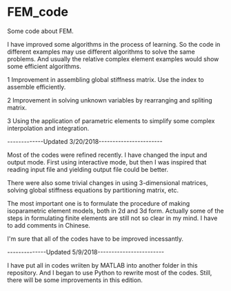 # FEM_code
Some code about FEM.

I have improved some algorithms in the process of learning. So the code in different examples may use different algorithms to solve the same problems. And usually the relative complex element examples would show some efficient algorithms.

1 Improvement in assembling global stiffness matrix. Use the index to assemble efficiently.

2 Improvement in solving unknown variables by rearranging and spliting matrix.

3 Using the application of parametric elements to simplify some complex interpolation and integration.

-------------Updated 3/20/2018-----------------------

Most of the codes were refined recently. I have changed the input and output mode. First using interactive mode, but then I was inspired that reading input file and yielding output file could be better.

There were also some trivial changes in using 3-dimensional matrices, solving global stiffness equations by partitioning matrix, etc.

The most important one is to formulate the procedure of making isoparametric element models, both in 2d and 3d form. Actually some of the steps in formulating finite elements are still not so clear in my mind. I have to add comments in Chinese.

I'm sure that all of the codes have to be improved incessantly.

--------------Updated 5/9/2018------------------------

I have put all in codes wriiten by MATLAB into another folder in this repository. And I began to use Python to rewrite most of the codes. Still, there will be some improvements in this edition.
